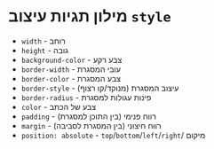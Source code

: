# מילון תגיות עיצוב `style`
- `width` - רוחב
- `height` - גובה
- `background-color` - צבע רקע
- `border-width` - עובי המסגרת
- `border-color` - צבע המסגרת
- `border-style` - עיצוב המסגרת (מנוקד/קו רצוף)
- `border-radius` - פינות עגולות למסגרת
- `color` - צבע של הכתב
- `padding` - רווח פנימי (בין התוכן למסגרת)
- `margin` - רווח חיצוני (בין המסגרת לסביבה)
- `position: absolute` -  `top`/`bottom`/`left`/`right`/ מיקום